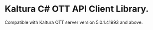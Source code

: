 # Kaltura C# OTT API Client Library.
Compatible with Kaltura OTT server version 5.0.1.41993 and above.
